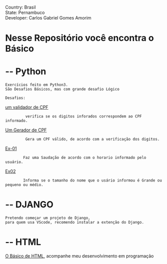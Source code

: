 Country: Brasil<br>
State: Pernambuco<br>
Developer: Carlos Gabriel Gomes Amorim<br>

# Nesse Repositório você encontra o Básico 

#  -- Python
    Exercícios feito em Python3. 
    São Desafios Básicos, mas com grande desafio Lógico

    Desafios:
[um validador de CPF](https://github.com/GabrielCarlosG/.py/blob/master/Aula_Python/validacpf.py)

             verifica se os digitos inforados correspondem ao CPF informado.
[Um Gerador de CPF](https://github.com/GabrielCarlosG/.py/blob/master/Aula_Python/gerador-cpf.py)

             Gera um CPF válido, de acordo com a verificação dos digitos.
[Ex-01](https://github.com/GabrielCarlosG/.py/blob/master/Aula_Python/Ex-01.py) 

            Faz uma Saudação de acordo com o horario informado pelo usuário.

[Ex02](https://github.com/GabrielCarlosG/.py/blob/master/Aula_Python/Ex-02.py)

            Informa se o tamanho do nome que o usário informou é Grande ou pequeno ou médio.

# -- DJANGO
    
    Pretendo começar um projeto de Django,
    para quem usa VScode, recomendo instalar a extenção do Django.

# -- HTML
   
   [O Básico de HTML](https://github.com/GabrielCarlosG/.py/blob/master/Html_Css/escopo.html), acompanhe meu desenvolvimento em programação
